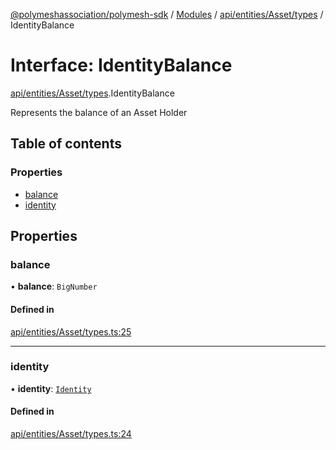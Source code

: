 [@polymeshassociation/polymesh-sdk](../README.md) / [Modules](../modules.md) / [api/entities/Asset/types](../modules/api_entities_Asset_types.md) / IdentityBalance

# Interface: IdentityBalance

[api/entities/Asset/types](../modules/api_entities_Asset_types.md).IdentityBalance

Represents the balance of an Asset Holder

## Table of contents

### Properties

- [balance](api_entities_Asset_types.IdentityBalance.md#balance)
- [identity](api_entities_Asset_types.IdentityBalance.md#identity)

## Properties

### balance

• **balance**: `BigNumber`

#### Defined in

[api/entities/Asset/types.ts:25](https://github.com/PolymathNetwork/polymesh-sdk/blob/31dfa0dc/src/api/entities/Asset/types.ts#L25)

___

### identity

• **identity**: [`Identity`](../classes/api_entities_Identity.Identity.md)

#### Defined in

[api/entities/Asset/types.ts:24](https://github.com/PolymathNetwork/polymesh-sdk/blob/31dfa0dc/src/api/entities/Asset/types.ts#L24)
